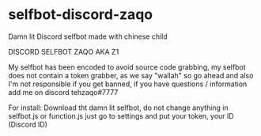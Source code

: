 # selfbot-discord-zaqo
Damn lit Discord selfbot made with chinese child 


DISCORD SELFBOT ZAQO AKA Z1

My selfbot has been encoded to avoid source code grabbing, my selfbot does not contain a token grabber, as we say "wallah" so go ahead and also I'm not responsible if you get banned, if you have questions / information add me on discord tehzaqo#7777

For install: Download tht damn lit selfbot, do not change anything in selfbot.js or function.js just go to settings and put your token, your ID (Discord ID)

